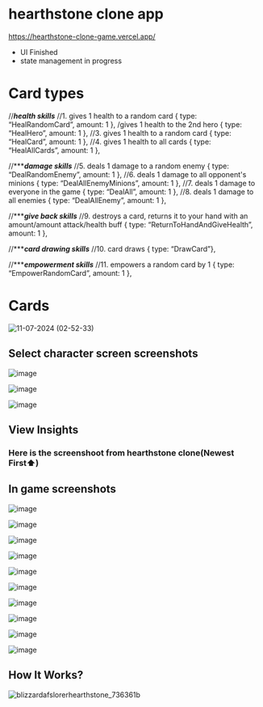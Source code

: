 # hearthstone clone app
https://hearthstone-clone-game.vercel.app/
* UI Finished
* state management in progress

# Card types


//***health skills***
//1. gives 1 health to a random card
  { type: “HealRandomCard”, amount: 1 },
/gives 1 health to the 2nd hero
  { type: “HealHero”, amount: 1 },
//3. gives 1 health to a random card
  { type: “HealCard”, amount: 1 },
//4. gives 1 health to all cards
  { type: “HealAllCards”, amount: 1 },

//******damage skills***
//5. deals 1 damage to a random enemy
  { type: “DealRandomEnemy”, amount: 1 },
//6. deals 1 damage to all opponent's minions
  { type: “DealAllEnemyMinions”, amount: 1 },
//7. deals 1 damage to everyone in the game
  { type: “DealAll”, amount: 1 },
//8. deals 1 damage to all enemies
  { type: “DealAllEnemy”, amount: 1 },
  
//******give back skills***
//9. destroys a card, returns it to your hand with an amount/amount attack/health buff 
  { type: “ReturnToHandAndGiveHealth”, amount: 1 },

//******card drawing skills***
//10. card draws
  { type: “DrawCard”},

//******empowerment skills***
//11. empowers a random card by 1
  { type: “EmpowerRandomCard”, amount: 1 },

# Cards

![11-07-2024 (02-52-33)](https://github.com/user-attachments/assets/3e42b5c9-7a7f-449f-b24f-4d807b9b9cd3)

## Select character screen screenshots

![image](https://github.com/user-attachments/assets/317c70b8-60a7-4f5b-8618-1d3e29f94d2f)

![image](https://github.com/user-attachments/assets/0c26d4a8-7e07-4c95-a888-4ea3051636f4)

![image](https://github.com/user-attachments/assets/7be864db-250a-4b6f-8b8a-2fcf4f1f69ba)

## View Insights
### Here is the screenshoot from hearthstone clone(Newest First⬆️)

## In game screenshots

![image](https://github.com/user-attachments/assets/2a158bfe-7112-4d35-a63a-3f4fd6c1d631)

![image](https://github.com/user-attachments/assets/25586fb0-f2b9-4bc8-85cc-26876d3c9b84)

![image](https://github.com/user-attachments/assets/703c7924-f72d-4b43-8d07-840a4635e2a9)

![image](https://github.com/user-attachments/assets/4da084a8-9764-452e-b70e-75193880d235)

![image](https://github.com/user-attachments/assets/b1f04ea6-98a2-4310-81e4-781b7cf663e6)

![image](https://github.com/user-attachments/assets/324de574-ea6b-4edc-8b10-c2615e11adec)

![image](https://github.com/user-attachments/assets/c40bde19-eef7-4b50-ac69-bf39bdccca22)

![image](https://github.com/user-attachments/assets/233019da-0465-40cc-a258-a95f663e6179)

![image](https://github.com/user-attachments/assets/b7e1b784-960a-4ebd-bacf-f0984343176f)

![image](https://github.com/user-attachments/assets/2df4917d-38f9-4d7b-a06f-49d550b1c917)

## How It Works?
![blizzardafslorerhearthstone_736361b](https://github.com/user-attachments/assets/05b067f4-22dc-4381-9e59-ac747c73e256)
